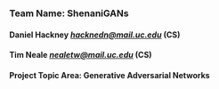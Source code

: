 ### Team Name: ShenaniGANs

#### Daniel Hackney *hacknedn@mail.uc.edu* (CS) 
#### Tim Neale *nealetw@mail.uc.edu* (CS) 

#### Project Topic Area: Generative Adversarial Networks